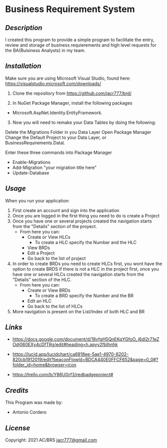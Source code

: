 # **Business Requirement System**

## *Description*
I created this program to provide a simple program to facilitate the entry, review and storage of business requierements and high level requests for the BA(Buisiness Analysts) in my team.


## *Installation*

Make sure you are using Microsoft Visual Studio, found here: https://visualstudio.microsoft.com/downloads/

1. Clone the repository from
https://github.com/jacr777/brd/

2. In NuGet Package Manager, install the following packages
- Microsoft.AspNet.Identity.EntityFramework.

3. Now you will need to remake your Data Tables by doing the following:

Delete the Migrations Folder in you Data Layer
Open Package Manager
Change the Default Project to your Data Layer, or BusinessRequirements.Data\

Enter these three commands into Package Manager
 - Enable-Migrations
 - Add-Migration "your migration title here"
 - Update-Database

## *Usage*
When you run your application:
1. First create an account and sign into the application
2. Once you are logged in the first thing you need to do is create a Project
3. Once you have one or several projects created the navigation starts from the "Details" section of the proyect.
    * From here you can:
       * Create or View HLCs
         * To create a HLC  specify the Number and the HLC
       * View BRDs
       * Edit a Project
       * Go back to the list of project
4. In order to create BRDs you need to create HLCs first, you wont have the option to create BRDS if there is not a HLC in the project first, once you have one or several HLCs created the navigation starts from the "Details" section of the HLC.
    * From here you can:
      * Create or View BRDs
        * To create a BRD specify the Number and the BR
      * Edit an HLC
      * Go back to the list of HLCs
5. More navigation is present on the List/Index of both HLC and BR

## *Links*
* https://docs.google.com/document/d/18vfgH5QnEKqYGfoO_j6dl2r71eZOdj060EXy4cDfTRg/edit#heading=h.apyy2fblhnhk

* https://lucid.app/lucidchart/ca6918ee-5ae1-4970-8202-820cb1912019/edit?beaconFlowId=BDCA440E0FFCF652&page=0_0#?folder_id=home&browser=icon

* https://trello.com/b/Y86UGrf3/redbadgeproject#
      
      
## *Credits*
This Program was made by:
- Antonio Cordero

## *License*
Copyright: 2021 AC/BRS <jacr777@gmail.com> 




